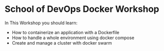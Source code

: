 # School of DevOps Docker Workshop

In This Workshop you should learn:
 - How to containerize an application with a Dockerfile
 - How to handle a whole environment using docker compose
 - Create and manage a cluster with docker swarm